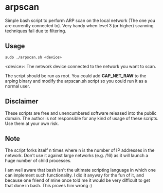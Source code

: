 # arpscan
Simple bash script to perform ARP scan on the local network (The one you are currently connected to). Very handy when level 3 (or higher) scanning techniques fail due to filtering.

## Usage
    sudo ./arpscan.sh <device>

\<device>: The network device connected to the network you want to scan.

The script should be run as root.
You could add **CAP_NET_RAW** to the arping binary and modify the arpscan.sh script so you could run it as a normal user.

## Disclaimer
These scripts are free and unencumbered software released into the public domain.
The author is not responsible for any kind of usage of these scripts. Use them at your own risk.

## Note
The script forks itself n times where n is the number of IP addresses in the network. Don't use it against large networks (e.g. /16) as it will launch a huge number of child processes.

I am well aware that bash isn't the ultimate scripting language in which one can implement such functionality. I did it anyway for the fun of it, and because one friend of mine once told me it would be very difficult to get that done in bash. This proves him wrong :)
